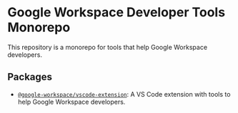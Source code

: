 # Google Workspace Developer Tools Monorepo

This repository is a monorepo for tools that help Google Workspace developers.

## Packages

- [`@google-workspace/vscode-extension`](./packages/vscode-extension): A VS Code extension with tools to help Google Workspace developers.
